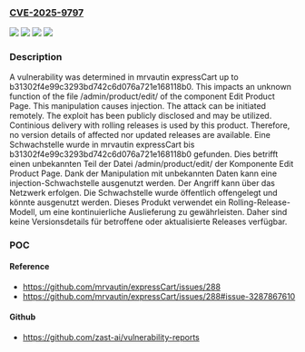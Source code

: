 ### [CVE-2025-9797](https://cve.mitre.org/cgi-bin/cvename.cgi?name=CVE-2025-9797)
![](https://img.shields.io/static/v1?label=Product&message=expressCart&color=blue)
![](https://img.shields.io/static/v1?label=Version&message=b31302f4e99c3293bd742c6d076a721e168118b0%20&color=brightgreen)
![](https://img.shields.io/static/v1?label=Vulnerability&message=Improper%20Neutralization&color=brightgreen)
![](https://img.shields.io/static/v1?label=Vulnerability&message=Injection&color=brightgreen)

### Description

A vulnerability was determined in mrvautin expressCart up to b31302f4e99c3293bd742c6d076a721e168118b0. This impacts an unknown function of the file /admin/product/edit/ of the component Edit Product Page. This manipulation causes injection. The attack can be initiated remotely. The exploit has been publicly disclosed and may be utilized. Continious delivery with rolling releases is used by this product. Therefore, no version details of affected nor updated releases are available.
Eine Schwachstelle wurde in mrvautin expressCart bis b31302f4e99c3293bd742c6d076a721e168118b0 gefunden. Dies betrifft einen unbekannten Teil der Datei /admin/product/edit/ der Komponente Edit Product Page. Dank der Manipulation mit unbekannten Daten kann eine injection-Schwachstelle ausgenutzt werden. Der Angriff kann über das Netzwerk erfolgen. Die Schwachstelle wurde öffentlich offengelegt und könnte ausgenutzt werden. Dieses Produkt verwendet ein Rolling-Release-Modell, um eine kontinuierliche Auslieferung zu gewährleisten. Daher sind keine Versionsdetails für betroffene oder aktualisierte Releases verfügbar.

### POC

#### Reference
- https://github.com/mrvautin/expressCart/issues/288
- https://github.com/mrvautin/expressCart/issues/288#issue-3287867610

#### Github
- https://github.com/zast-ai/vulnerability-reports

